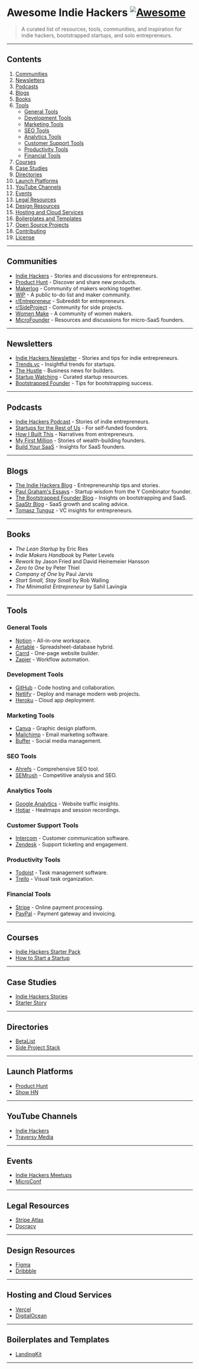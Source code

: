 # Awesome Indie Hackers [![Awesome](https://awesome.re/badge.svg)](https://awesome.re)

> A curated list of resources, tools, communities, and inspiration for indie hackers, bootstrapped startups, and solo entrepreneurs.

---

## Contents

1. [Communities](#communities)
2. [Newsletters](#newsletters)
3. [Podcasts](#podcasts)
4. [Blogs](#blogs)
5. [Books](#books)
6. [Tools](#tools)
   - [General Tools](#general-tools)
   - [Development Tools](#development-tools)
   - [Marketing Tools](#marketing-tools)
   - [SEO Tools](#seo-tools)
   - [Analytics Tools](#analytics-tools)
   - [Customer Support Tools](#customer-support-tools)
   - [Productivity Tools](#productivity-tools)
   - [Financial Tools](#financial-tools)
7. [Courses](#courses)
8. [Case Studies](#case-studies)
9. [Directories](#directories)
10. [Launch Platforms](#launch-platforms)
11. [YouTube Channels](#youtube-channels)
12. [Events](#events)
13. [Legal Resources](#legal-resources)
14. [Design Resources](#design-resources)
15. [Hosting and Cloud Services](#hosting-and-cloud-services)
16. [Boilerplates and Templates](#boilerplates-and-templates)
17. [Open Source Projects](#open-source-projects)
18. [Contributing](#contributing)
19. [License](#license)

---

## Communities

- [Indie Hackers](https://www.indiehackers.com) - Stories and discussions for entrepreneurs.
- [Product Hunt](https://www.producthunt.com) - Discover and share new products.
- [Makerlog](https://getmakerlog.com) - Community of makers working together.
- [WIP](https://wip.co) - A public to-do list and maker community.
- [r/Entrepreneur](https://www.reddit.com/r/Entrepreneur/) - Subreddit for entrepreneurs.
- [r/SideProject](https://www.reddit.com/r/SideProject/) - Community for side projects.
- [Women Make](https://womenmake.com) - A community of women makers.
- [MicroFounder](https://microfounder.com) - Resources and discussions for micro-SaaS founders.

---

## Newsletters

- [Indie Hackers Newsletter](https://www.indiehackers.com/newsletter) - Stories and tips for indie entrepreneurs.
- [Trends.vc](https://trends.vc/) - Insightful trends for startups.
- [The Hustle](https://thehustle.co/) - Business news for builders.
- [Startup Watching](https://startupwatching.com/) - Curated startup resources.
- [Bootstrapped Founder](https://thebootstrappedfounder.com/) - Tips for bootstrapping success.

---

## Podcasts

- [Indie Hackers Podcast](https://www.indiehackers.com/podcast) - Stories of indie entrepreneurs.
- [Startups for the Rest of Us](https://www.startupsfortherestofus.com/) - For self-funded founders.
- [How I Built This](https://www.npr.org/sections/how-i-built-this/) - Narratives from entrepreneurs.
- [My First Million](https://www.thehustle.co/my-first-million-podcast/) - Stories of wealth-building founders.
- [Build Your SaaS](https://saas.transistor.fm/) - Insights for SaaS founders.

---

## Blogs

- [The Indie Hackers Blog](https://www.indiehackers.com/blog) - Entrepreneurship tips and stories.
- [Paul Graham's Essays](http://paulgraham.com/articles.html) - Startup wisdom from the Y Combinator founder.
- [The Bootstrapped Founder Blog](https://thebootstrappedfounder.com/blog/) - Insights on bootstrapping and SaaS.
- [SaaStr Blog](https://www.saastr.com/blog/) - SaaS growth and scaling advice.
- [Tomasz Tunguz](https://tomtunguz.com/) - VC insights for entrepreneurs.

---

## Books

- *The Lean Startup* by Eric Ries  
- *Indie Makers Handbook* by Pieter Levels  
- *Rework* by Jason Fried and David Heinemeier Hansson  
- *Zero to One* by Peter Thiel  
- *Company of One* by Paul Jarvis  
- *Start Small, Stay Small* by Rob Walling  
- *The Minimalist Entrepreneur* by Sahil Lavingia  

---

## Tools

### General Tools

- [Notion](https://www.notion.so/) - All-in-one workspace.
- [Airtable](https://www.airtable.com/) - Spreadsheet-database hybrid.
- [Carrd](https://carrd.co/) - One-page website builder.
- [Zapier](https://zapier.com/) - Workflow automation.

### Development Tools

- [GitHub](https://github.com/) - Code hosting and collaboration.
- [Netlify](https://www.netlify.com/) - Deploy and manage modern web projects.
- [Heroku](https://www.heroku.com/) - Cloud app deployment.

### Marketing Tools

- [Canva](https://www.canva.com/) - Graphic design platform.
- [Mailchimp](https://mailchimp.com/) - Email marketing software.
- [Buffer](https://buffer.com/) - Social media management.

### SEO Tools

- [Ahrefs](https://ahrefs.com/) - Comprehensive SEO tool.
- [SEMrush](https://www.semrush.com/) - Competitive analysis and SEO.

### Analytics Tools

- [Google Analytics](https://analytics.google.com/) - Website traffic insights.
- [Hotjar](https://www.hotjar.com/) - Heatmaps and session recordings.

### Customer Support Tools

- [Intercom](https://www.intercom.com/) - Customer communication software.
- [Zendesk](https://www.zendesk.com/) - Support ticketing and engagement.

### Productivity Tools

- [Todoist](https://todoist.com/) - Task management software.
- [Trello](https://trello.com/) - Visual task organization.

### Financial Tools

- [Stripe](https://stripe.com/) - Online payment processing.
- [PayPal](https://www.paypal.com/) - Payment gateway and invoicing.

---

## Courses

- [Indie Hackers Starter Pack](https://www.indiehackers.com/courses)  
- [How to Start a Startup](https://startupclass.samaltman.com/)  

---

## Case Studies

- [Indie Hackers Stories](https://www.indiehackers.com/stories)  
- [Starter Story](https://www.starterstory.com/)  

---

## Directories

- [BetaList](https://betalist.com/)  
- [Side Project Stack](https://sideprojectstack.com/)  

---

## Launch Platforms

- [Product Hunt](https://www.producthunt.com/)  
- [Show HN](https://news.ycombinator.com/show)  

---

## YouTube Channels

- [Indie Hackers](https://www.youtube.com/c/IndieHackers/videos)  
- [Traversy Media](https://www.youtube.com/c/TraversyMedia/videos)  

---

## Events

- [Indie Hackers Meetups](https://www.indiehackers.com/meetups)  
- [MicroConf](https://microconf.com/)  

---

## Legal Resources

- [Stripe Atlas](https://stripe.com/atlas)  
- [Docracy](https://www.docracy.com/)  

---

## Design Resources

- [Figma](https://www.figma.com/)  
- [Dribbble](https://dribbble.com/)  

---

## Hosting and Cloud Services

- [Vercel](https://vercel.com/)  
- [DigitalOcean](https://www.digitalocean.com/)  

---

## Boilerplates and Templates

- [LandingKit](https://landingkit.dev/)  

---


